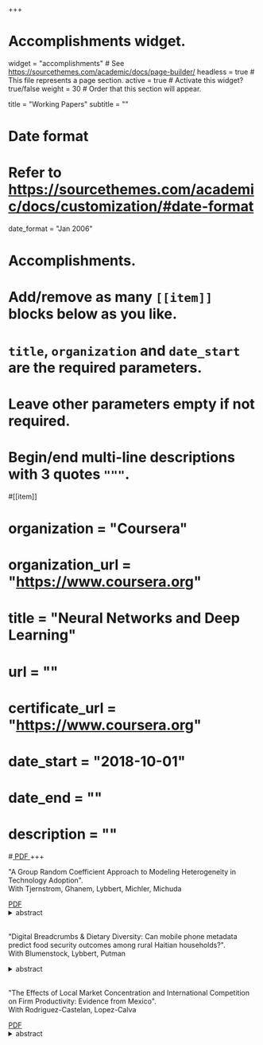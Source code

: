 +++
# Accomplishments widget.
widget = "accomplishments"  # See https://sourcethemes.com/academic/docs/page-builder/
headless = true  # This file represents a page section.
active = true  # Activate this widget? true/false
weight = 30  # Order that this section will appear.

title = "Working Papers"
subtitle = ""

# Date format
#   Refer to https://sourcethemes.com/academic/docs/customization/#date-format
date_format = "Jan 2006"

# Accomplishments.
#   Add/remove as many `[[item]]` blocks below as you like.
#   `title`, `organization` and `date_start` are the required parameters.
#   Leave other parameters empty if not required.
#   Begin/end multi-line descriptions with 3 quotes `"""`.

#[[item]]
#  organization = "Coursera"
#  organization_url = "https://www.coursera.org"
#  title = "Neural Networks and Deep Learning"
#  url = ""
#  certificate_url = "https://www.coursera.org"
#  date_start = "2018-10-01"
#  date_end = ""
#  description = ""

#<a class="btn btn-outline-primary my-1 mr-1 btn-sm" href="" target="_blank" rel="noopener">  PDF </a> 
+++

<html>
<head>
<style>

details > summary::-webkit-details-marker {
  display: none;
}

</style>
</head>
<body>

<div class="row">
</div>

<i class="far fa-file-alt pub-icon" aria-hidden="true"></i>
  "A Group Random Coefficient Approach to Modeling Heterogeneity in Technology Adoption".<br>
  <span class="article-metadata li-cite-author">  <span>With Tjernstrom, Ghanem, Lybbert, Michler, Michuda</span> </span> 
  
  <div class="btn-links">
  <a class="btn btn-outline-primary my-1 mr-1 btn-sm" href="https://emiliatjernstrom.com/files/TGBLMM2020.pdf" target="_blank" rel="noopener">  PDF </a> 
  <details><summary class="btn btn-outline-primary my-1 mr-1 btn-sm" display = "None">  abstract  </summary> 
  <br>
  Our paper revisits the econometric model that Suri (2011) (S2011) used in her study of heterogeneous returns to agricultural technology adoption. We propose an alternative group random coefficient (GRC) estimation strategy and revisit the empirical puzzle of why relatively few sub-Saharan farmers adopt modern technologies. Drawing on recent developments in the nonparametric panel identification literature, we start with an unrestricted GRC model that nonparametrically identifies the returns to adoption under time homogeneity. We show that the parameters of the S2011 correlated random coefficient model (CRC) can be identified from a restricted version of the GRC method. Specifically, the model in S2011 implies a key restriction that we call linearity in comparative advantage (LCA). Our unrestricted GRC model can be used to detect identification concerns for key structural parameters from the CRC model. We illustrate our method using the same data set as the original study and find that the motivating empirical puzzle remains unsolved.
</details>
</div>  

<br>

<i class="far fa-file-alt pub-icon" aria-hidden="true"></i>
  "Digital Breadcrumbs & Dietary Diversity: Can mobile phone metadata predict food security outcomes among rural Haitian households?".<br>
  <span class="article-metadata li-cite-author">  <span>With Blumenstock, Lybbert, Putman</span> </span> 
  
  <div class="btn-links">
  <details><summary class="btn btn-outline-primary my-1 mr-1 btn-sm" display = "None">  abstract  </summary> 
  <br>
  Understanding whether a given product, program or intervention improves livelihoods is as important as it is challenging. While established impact evaluation techniques can provide credible evidence of impact, they can also be expensive and lack representativeness at scale because they require active survey-based data collection – often for a spatially clustered subset of beneficiaries. Building on encouraging research that uses mobile phone records (CDRs) in developing countries to predict household wealth, we test whether CDRs might offer a big data substitute for survey-based measures of food security and thus enable CDR-based impact evaluation. We use a World Food Programme emergency unconditional cash transfer in response to a severe drought in Haiti combined with CDRs from the dominant mobile network operator as the basis for this test. A conventional survey-based regression discontinuity evaluation of the transfer shows that it measurably improved food consumption, food security and dietary diversity outcomes of beneficiaries. With these benchmark impacts in hand, we then turn to machine learning to predict these outcomes using household CDRs. We are unable to predict these outcomes with any meaningful degree of accuracy. With noisy predicted outcomes, we are unable to replicate our conventional impact estimates. We conclude with a post-mortem discussion of our failure in this context and application to extract any real predictive content from CDRs. While these data clearly offer potent new insights about development processes and outcomes, appreciating their limitations in such applications is a critical prerequisite to tapping their full promise and possibilities as a novel data source. 

</details>
</div>

<br>

<i class="far fa-file-alt pub-icon" aria-hidden="true"></i>
  "The Effects of Local Market Concentration and International Competition on Firm Productivity: Evidence from Mexico".<br>
  <span class="article-metadata li-cite-author">  <span>With Rodriguez-Castelan, Lopez-Calva </span> </span> 
  
  <div class="btn-links">
  <a class="btn btn-outline-primary my-1 mr-1 btn-sm" href="https://elibrary.worldbank.org/doi/abs/10.1596/1813-9450-9210" target="_blank" rel="noopener">  PDF </a> 
  <details><summary class="btn btn-outline-primary my-1 mr-1 btn-sm" display = "None">  abstract  </summary> 
  <br>
  Although market concentration is one of the main impediments to productivity growth globally, data constraints have limited its analysis to developed countries or cross-country studies based on definitions of market concentration across nations and industries. This paper takes advantage of a database that is unusual by developing-country standards by means of leveraging the richness of five rounds of the Mexican Manufacturing Census between 1994 and 2014. The data allow estimation of the effects of local industry concentration on productivity. The main results show that a decline by 10 points in the Herfindahl-Hirschman index (on a 0–100 scale), a measure of market concentration, explains an increase by 1 percent in the total factor productivity of revenue. Local industry concentration also has heterogeneous effects on productivity across industries, while its impact on productivity varies by level of exposure to international markets. The results here show that the effect of greater exposure to trade offsets and, in most cases, reverses the negative effects of local concentration on productivity. These results are robust to specifications based on the estimation of firm productivity using the panels of establishment data from the 2009 and 2014 rounds of the economic census, to controlling for a proxy of markups, and to the use of alternate indicators of local industry concentration.

</details>

</div>


